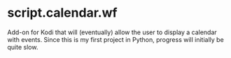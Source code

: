 # script.calendar.wf
Add-on for Kodi that will (eventually) allow the user to display a calendar with events. Since this is my first project in Python, progress will initially be quite slow.
